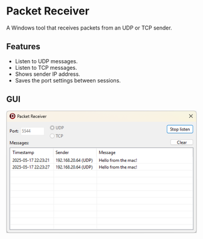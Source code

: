 # Packet Receiver

A Windows tool that receives packets from an UDP or TCP sender.

## Features
* Listen to UDP messages.
* Listen to TCP messages.
* Shows sender IP address.
* Saves the port settings between sessions.

## GUI
![Packet Receiver graphical interface!](/assets/PR_Image.png "Packet Receiver")
